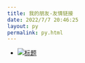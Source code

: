 ```yaml
---
title: 我的朋友-友情链接
date: 2022/7/7 20:46:25
layout: py
permalink: py.html
---
```


- [![标题]()](https://space.bilibili.com/286498029/ "LCR")